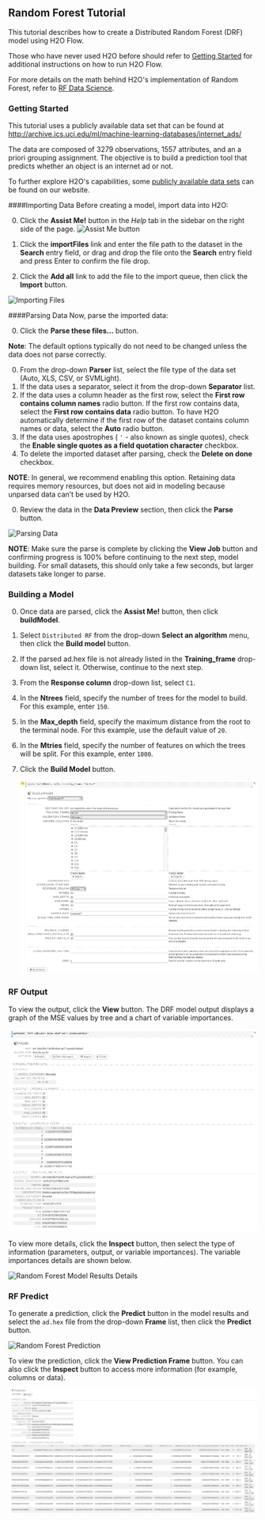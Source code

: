 ## Random Forest Tutorial

This tutorial describes how to create a Distributed Random Forest (DRF) model using H2O Flow.

Those who have never used H2O before should refer to <a href="https://github.com/h2oai/h2o-dev/blob/master/h2o-docs/src/product/flow/README.md" target="_blank">Getting Started</a> for additional instructions on how to run H2O Flow.

For more details on the math behind H2O's implementation of Random Forest, refer to <a href="http://docs.h2o.ai/datascience/rf.html" target="_blank">RF Data Science</a>. 


### Getting Started

This tutorial uses a publicly available data set that can be found at <a href ="http://archive.ics.uci.edu/ml/machine-learning-databases/internet_ads/" target="_blank">http://archive.ics.uci.edu/ml/machine-learning-databases/internet_ads/</a>

The data are composed of 3279 observations, 1557 attributes, and an a priori grouping assignment. The objective is to build a prediction tool that predicts whether an object is an internet ad or not.

To further explore H2O's capabilities, some <a href="http://docs.h2o.ai/resources/publicdata.html" target="_blank">publicly available data sets</a> can be found on our website. 

####Importing Data
Before creating a model, import data into H2O:

0. Click the **Assist Me!** button in the *Help* tab in the sidebar on the right side of the page. 
 ![Assist Me button](../images/AssistButton.png)

0. Click the **importFiles** link and enter the file path to the dataset in the **Search** entry field, or drag and drop the file onto the **Search** entry field and press Enter to confirm the file drop.  
0. Click the **Add all** link to add the file to the import queue, then click the **Import** button. 

  ![Importing Files](../images/RF_ImportFile.png)


####Parsing Data
Now, parse the imported data: 

0. Click the **Parse these files...** button. 

  **Note**: The default options typically do not need to be changed unless the data does not parse correctly. 

0. From the drop-down **Parser** list, select the file type of the data set (Auto, XLS, CSV, or SVMLight). 
0. If the data uses a separator, select it from the drop-down **Separator** list. 
0. If the data uses a column header as the first row, select the **First row contains column names** radio button. If the first row contains data, select the **First row contains data** radio button. To have H2O automatically determine if the first row of the dataset contains column names or data, select the **Auto** radio button. 
0. If the data uses apostrophes ( `'` - also known as single quotes), check the **Enable single quotes as a field quotation character** checkbox. 
0. To delete the imported dataset after parsing, check the **Delete on done** checkbox. 

  **NOTE**: In general, we recommend enabling this option. Retaining data requires memory resources, but does not aid in modeling because unparsed data can’t be used by H2O.

0. Review the data in the **Data Preview** section, then click the **Parse** button.  

  ![Parsing Data](../images/RF_Parse.png)

  **NOTE**: Make sure the parse is complete by clicking the **View Job** button and confirming progress is 100% before continuing to the next step, model building. For small datasets, this should only take a few seconds, but larger datasets take longer to parse.



### Building a Model

0. Once data are parsed, click the **Assist Me!** button, then click **buildModel**. 
0. Select `Distributed RF` from the drop-down **Select an algorithm** menu, then click the **Build model** button.  
0. If the parsed ad.hex file is not already listed in the **Training_frame** drop-down list, select it. Otherwise, continue to the next step. 
0. From the **Response column** drop-down list, select `C1`. 
0. In the **Ntrees** field, specify the number of trees for the model to build. For this example, enter `150`. 
0. In the **Max_depth** field, specify the maximum distance from the root to the terminal node. For this example, use the default value of `20`. 
0. In the **Mtries** field, specify the number of features on which the trees will be split. For this example, enter `1000`. 
0. Click the **Build Model** button. 

   ![Random Forest Model Builder](../images/RF_BuildModel.png)


### RF Output

To view the output, click the **View** button. The DRF model output displays a graph of the MSE values by tree and a chart of variable importances. 

  ![Random Forest Model Results](../images/RF_Model_Results.png)


To view more details, click the **Inspect** button, then select the type of information (parameters, output, or variable importances). The variable importances details are shown below. 

 ![Random Forest Model Results Details](../images/RF_VarImp.png)

### RF Predict

To generate a prediction, click the **Predict** button in the model results and select the `ad.hex` file from the drop-down **Frame** list, then click the **Predict** button. 

  ![Random Forest Prediction](../images/RF_Predict.png)

To view the prediction, click the **View Prediction Frame** button. You can also click the **Inspect** button to access more information (for example, columns or data). 

  ![Random Forest Prediction Details](../images/RF_Predict2.png)


